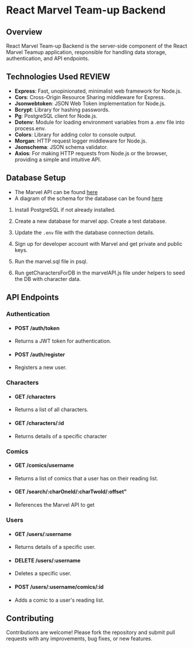 # React Marvel Team-up Backend

## Overview

React Marvel Team-up Backend is the server-side component of the React Marvel Teamup application, responsible for handling data storage, authentication, and API endpoints.

## Technologies Used **REVIEW**

- **Express**: Fast, unopinionated, minimalist web framework for Node.js.
- **Cors**: Cross-Origin Resource Sharing middleware for Express.
- **Jsonwebtoken**: JSON Web Token implementation for Node.js.
- **Bcrypt**: Library for hashing passwords.
- **Pg**: PostgreSQL client for Node.js.
- **Dotenv**: Module for loading environment variables from a .env file into process.env.
- **Colors**: Library for adding color to console output.
- **Morgan**: HTTP request logger middleware for Node.js.
- **Jsonschema**: JSON schema validator.
- **Axios**: For making HTTP requests from Node.js or the browser, providing a simple and intuitive API.


## Database Setup

- The Marvel API can be found [here](https://developer.marvel.com/)
- A diagram of the schema for the database can be found [here](https://app.quickdatabasediagrams.com/#/d/6FJbjZ)

1. Install PostgreSQL if not already installed.

2. Create a new database for marvel app. Create a test database.

3. Update the `.env` file with the database connection details.

4. Sign up for developer account with Marvel and get private and public keys. 

5. Run the marvel.sql file in psql. 

6. Run getCharactersForDB in the marvelAPI.js file under helpers to seed the DB with character data. 


## API Endpoints

  

### Authentication

  

- #### POST /auth/token

- Returns a JWT token for authentication.

  

- #### POST /auth/register

- Registers a new user.

  

### Characters
  

- #### GET /characters

- Returns a list of all characters.

  

- #### GET /characters/:id

- Returns details of a specific character


  

### Comics


- #### GET /comics/username

- Returns a list of comics that a user has on their reading list. 

  

- #### GET /search/:charOneId/:charTwoId/:offset"

- References the Marvel API to get 

  


  

### Users

  

- #### GET /users/:username

- Returns details of a specific user.

  

- #### DELETE /users/:username

- Deletes a specific user.

  

- #### POST /users/:username/comics/:id

- Adds a comic to a user's reading list. 


## Contributing

Contributions are welcome! Please fork the repository and submit pull requests with any improvements, bug fixes, or new features.
